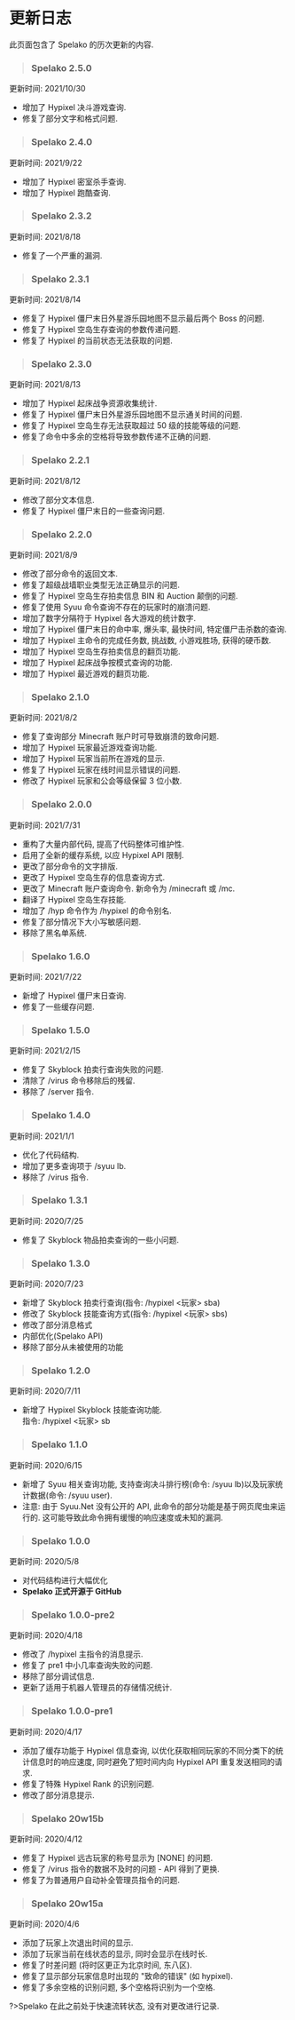 # 更新日志
此页面包含了 Spelako 的历次更新的内容.

> ### Spelako 2.5.0
更新时间: 2021/10/30
- 增加了 Hypixel 决斗游戏查询.
- 修复了部分文字和格式问题.

> ### Spelako 2.4.0
更新时间: 2021/9/22
- 增加了 Hypixel 密室杀手查询.
- 增加了 Hypixel 跑酷查询.

> ### Spelako 2.3.2
更新时间: 2021/8/18
- 修复了一个严重的漏洞.

> ### Spelako 2.3.1
更新时间: 2021/8/14
- 修复了 Hypixel 僵尸末日外星游乐园地图不显示最后两个 Boss 的问题.
- 修复了 Hypixel 空岛生存查询的参数传递问题.
- 修复了 Hypixel 的当前状态无法获取的问题.

> ### Spelako 2.3.0
更新时间: 2021/8/13
- 增加了 Hypixel 起床战争资源收集统计.
- 修复了 Hypixel 僵尸末日外星游乐园地图不显示通关时间的问题.
- 修复了 Hypixel 空岛生存无法获取超过 50 级的技能等级的问题.
- 修复了命令中多余的空格将导致参数传递不正确的问题.

> ### Spelako 2.2.1
更新时间: 2021/8/12
- 修改了部分文本信息.
- 修复了 Hypixel 僵尸末日的一些查询问题.

> ### Spelako 2.2.0
更新时间: 2021/8/9
- 修改了部分命令的返回文本.
- 修复了超级战墙职业类型无法正确显示的问题.
- 修复了 Hypixel 空岛生存拍卖信息 BIN 和 Auction 颠倒的问题.
- 修复了使用 Syuu 命令查询不存在的玩家时的崩溃问题.
- 增加了数字分隔符于 Hypixel 各大游戏的统计数字.
- 增加了 Hypixel 僵尸末日的命中率, 爆头率, 最快时间, 特定僵尸击杀数的查询.
- 增加了 Hypixel 主命令的完成任务数, 挑战数, 小游戏胜场, 获得的硬币数.
- 增加了 Hypixel 空岛生存拍卖信息的翻页功能.
- 增加了 Hypixel 起床战争按模式查询的功能.
- 增加了 Hypixel 最近游戏的翻页功能.

> ### Spelako 2.1.0
更新时间: 2021/8/2
- 修复了查询部分 Minecraft 账户时可导致崩溃的致命问题.
- 增加了 Hypixel 玩家最近游戏查询功能.
- 增加了 Hypixel 玩家当前所在游戏的显示.
- 修复了 Hypixel 玩家在线时间显示错误的问题.
- 修改了 Hypixel 玩家和公会等级保留 3 位小数.

> ### Spelako 2.0.0
更新时间: 2021/7/31
- 重构了大量内部代码, 提高了代码整体可维护性.
- 启用了全新的缓存系统, 以应 Hypixel API 限制.
- 更改了部分命令的文字排版.
- 更改了 Hypixel 空岛生存的信息查询方式.
- 更改了 Minecraft 账户查询命令. 新命令为 /minecraft 或 /mc.
- 翻译了 Hypixel 空岛生存技能.
- 增加了 /hyp 命令作为 /hypixel 的命令别名.
- 修复了部分情况下大小写敏感问题.
- 移除了黑名单系统.

> ### Spelako 1.6.0
更新时间: 2021/7/22
- 新增了 Hypixel 僵尸末日查询.
- 修复了一些缓存问题.

> ### Spelako 1.5.0
更新时间: 2021/2/15
- 修复了 Skyblock 拍卖行查询失败的问题.
- 清除了 /virus 命令移除后的残留.
- 移除了 /server 指令.

> ### Spelako 1.4.0
更新时间: 2021/1/1
- 优化了代码结构.
- 增加了更多查询项于 /syuu lb.
- 移除了 /virus 指令.

> ### Spelako 1.3.1
更新时间: 2020/7/25
- 修复了 Skyblock 物品拍卖查询的一些小问题.

> ### Spelako 1.3.0
更新时间: 2020/7/23
- 新增了 Skyblock 拍卖行查询(指令: /hypixel <玩家> sba)
- 修改了 Skyblock 技能查询方式(指令: /hypixel <玩家> sbs)
- 修改了部分消息格式
- 内部优化(Spelako API)
- 移除了部分从未被使用的功能

> ### Spelako 1.2.0
更新时间: 2020/7/11
- 新增了 Hypixel Skyblock 技能查询功能.<br>指令: /hypixel <玩家> sb

> ### Spelako 1.1.0
更新时间: 2020/6/15
- 新增了 Syuu 相关查询功能, 支持查询决斗排行榜(命令: /syuu lb)以及玩家统计数据(命令: /syuu user).
- 注意: 由于 Syuu.Net 没有公开的 API, 此命令的部分功能是基于网页爬虫来运行的. 这可能导致此命令拥有缓慢的响应速度或未知的漏洞.

> ### Spelako 1.0.0
更新时间: 2020/5/8
- 对代码结构进行大幅优化
- **Spelako 正式开源于 GitHub**

> ### Spelako 1.0.0-pre2
更新时间: 2020/4/18
- 修改了 /hypixel 主指令的消息提示.
- 修复了 pre1 中小几率查询失败的问题.
- 移除了部分调试信息.
- 更新了适用于机器人管理员的存储情况统计.

> ### Spelako 1.0.0-pre1
更新时间: 2020/4/17
- 添加了缓存功能于 Hypixel 信息查询, 以优化获取相同玩家的不同分类下的统计信息时的响应速度, 同时避免了短时间内向 Hypixel API 重复发送相同的请求.
- 修复了特殊 Hypixel Rank 的识别问题.
- 修改了部分消息提示.

> ### Spelako 20w15b
更新时间: 2020/4/12
- 修复了 Hypixel 远古玩家的称号显示为 [NONE] 的问题.
- 修复了 /virus 指令的数据不及时的问题 - API 得到了更换.
- 修复了为普通用户自动补全管理员指令的问题.

> ### Spelako 20w15a
更新时间: 2020/4/6
- 添加了玩家上次退出时间的显示.
- 添加了玩家当前在线状态的显示, 同时会显示在线时长.
- 修复了时差问题 (将时区更正为北京时间, 东八区).
- 修复了显示部分玩家信息时出现的 "致命的错误" (如 hypixel).
- 修复了多余空格的识别问题, 多个空格将识别为一个空格.

?>Spelako 在此之前处于快速流转状态, 没有对更改进行记录.